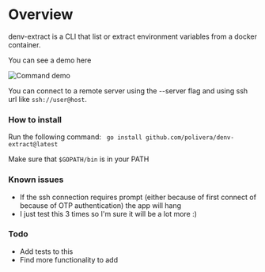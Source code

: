 

# Overview

denv-extract is a CLI that list or extract environment variables from a docker container.

You can see a demo here

![Command demo](https://raw.githubusercontent.com/polivera/denv-extract/102e0204bb3857007fb80bd733d398c754692408/command-demo.gif)

You can connect to a remote server using the --server flag and using ssh url like ```ssh://user@host```.

### How to install
Run the following command: ``` go install github.com/polivera/denv-extract@latest```

Make sure that ```$GOPATH/bin``` is in your PATH

### Known issues
* If the ssh connection requires prompt (either because of first connect of because of OTP authentication) the app will hang
* I just test this 3 times so I'm sure it will be a lot more :)

### Todo
* Add tests to this
* Find more functionality to add
